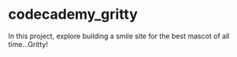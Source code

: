 # codecademy_gritty
In this project, explore building a smile site for the best mascot of all time...Gritty!
